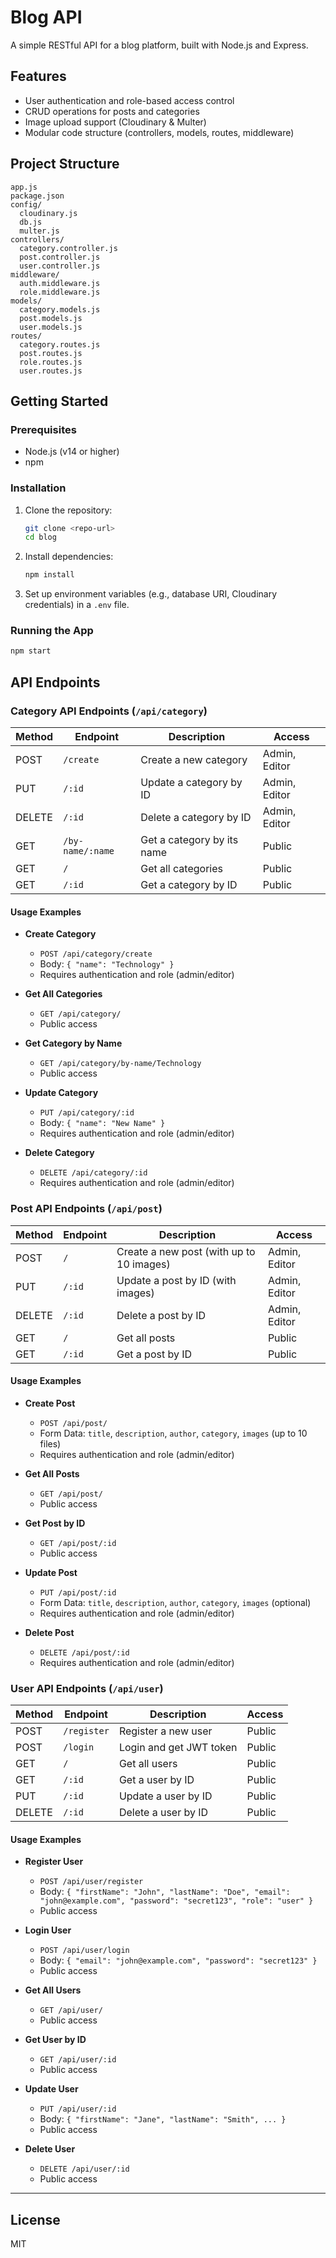 # Blog API

A simple RESTful API for a blog platform, built with Node.js and Express.

## Features
- User authentication and role-based access control
- CRUD operations for posts and categories
- Image upload support (Cloudinary & Multer)
- Modular code structure (controllers, models, routes, middleware)

## Project Structure
```
app.js
package.json
config/
  cloudinary.js
  db.js
  multer.js
controllers/
  category.controller.js
  post.controller.js
  user.controller.js
middleware/
  auth.middleware.js
  role.middleware.js
models/
  category.models.js
  post.models.js
  user.models.js
routes/
  category.routes.js
  post.routes.js
  role.routes.js
  user.routes.js
```

## Getting Started

### Prerequisites
- Node.js (v14 or higher)
- npm

### Installation
1. Clone the repository:
   ```sh
   git clone <repo-url>
   cd blog
   ```
2. Install dependencies:
   ```sh
   npm install
   ```
3. Set up environment variables (e.g., database URI, Cloudinary credentials) in a `.env` file.

### Running the App
```sh
npm start
```

## API Endpoints

### Category API Endpoints (`/api/category`)

| Method | Endpoint              | Description                                                      | Access                |
|--------|----------------------|------------------------------------------------------------------|-----------------------|
| POST   | `/create`            | Create a new category                                            | Admin, Editor         |
| PUT    | `/:id`               | Update a category by ID                                          | Admin, Editor         |
| DELETE | `/:id`               | Delete a category by ID                                          | Admin, Editor         |
| GET    | `/by-name/:name`     | Get a category by its name                                       | Public                |
| GET    | `/`                  | Get all categories                                               | Public                |
| GET    | `/:id`               | Get a category by ID                                             | Public                |

#### Usage Examples

- **Create Category**
  - `POST /api/category/create`
  - Body: `{ "name": "Technology" }`
  - Requires authentication and role (admin/editor)

- **Get All Categories**
  - `GET /api/category/`
  - Public access

- **Get Category by Name**
  - `GET /api/category/by-name/Technology`
  - Public access

- **Update Category**
  - `PUT /api/category/:id`
  - Body: `{ "name": "New Name" }`
  - Requires authentication and role (admin/editor)

- **Delete Category**
  - `DELETE /api/category/:id`
  - Requires authentication and role (admin/editor)


### Post API Endpoints (`/api/post`)

| Method | Endpoint      | Description                                 | Access         |
|--------|--------------|---------------------------------------------|---------------|
| POST   | `/`          | Create a new post (with up to 10 images)    | Admin, Editor |
| PUT    | `/:id`       | Update a post by ID (with images)           | Admin, Editor |
| DELETE | `/:id`       | Delete a post by ID                         | Admin, Editor |
| GET    | `/`          | Get all posts                               | Public        |
| GET    | `/:id`       | Get a post by ID                            | Public        |

#### Usage Examples

- **Create Post**
  - `POST /api/post/`
  - Form Data: `title`, `description`, `author`, `category`, `images` (up to 10 files)
  - Requires authentication and role (admin/editor)

- **Get All Posts**
  - `GET /api/post/`
  - Public access

- **Get Post by ID**
  - `GET /api/post/:id`
  - Public access

- **Update Post**
  - `PUT /api/post/:id`
  - Form Data: `title`, `description`, `author`, `category`, `images` (optional)
  - Requires authentication and role (admin/editor)

- **Delete Post**
  - `DELETE /api/post/:id`
  - Requires authentication and role (admin/editor)


### User API Endpoints (`/api/user`)

| Method | Endpoint         | Description                        | Access  |
|--------|------------------|------------------------------------|---------|
| POST   | `/register`      | Register a new user                | Public  |
| POST   | `/login`         | Login and get JWT token            | Public  |
| GET    | `/`              | Get all users                      | Public  |
| GET    | `/:id`           | Get a user by ID                   | Public  |
| PUT    | `/:id`           | Update a user by ID                | Public  |
| DELETE | `/:id`           | Delete a user by ID                | Public  |

#### Usage Examples

- **Register User**
  - `POST /api/user/register`
  - Body: `{ "firstName": "John", "lastName": "Doe", "email": "john@example.com", "password": "secret123", "role": "user" }`
  - Public access

- **Login User**
  - `POST /api/user/login`
  - Body: `{ "email": "john@example.com", "password": "secret123" }`
  - Public access

- **Get All Users**
  - `GET /api/user/`
  - Public access

- **Get User by ID**
  - `GET /api/user/:id`
  - Public access

- **Update User**
  - `PUT /api/user/:id`
  - Body: `{ "firstName": "Jane", "lastName": "Smith", ... }`
  - Public access

- **Delete User**
  - `DELETE /api/user/:id`
  - Public access

---


## License
MIT
